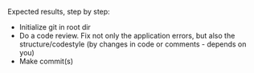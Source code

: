 Expected results, step by step:
- Initialize git in root dir
- Do a code review. Fix not only the application errors, but also the structure/codestyle (by changes in code or comments - depends on you)
- Make commit(s)
